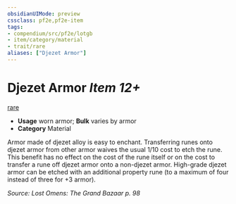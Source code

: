 ```yaml
---
obsidianUIMode: preview
cssclass: pf2e,pf2e-item
tags:
- compendium/src/pf2e/lotgb
- item/category/material
- trait/rare
aliases: ["Djezet Armor"]
---
```

# Djezet Armor *Item 12+*  
[rare](rules/traits/rare.md)  

- **Usage** worn armor; **Bulk** varies by armor
- **Category** Material

Armor made of djezet alloy is easy to enchant. Transferring runes onto djezet armor from other armor waives the usual 1/10 cost to etch the rune. This benefit has no effect on the cost of the rune itself or on the cost to transfer a rune off djezet armor onto a non-djezet armor. High-grade djezet armor can be etched with an additional property rune (to a maximum of four instead of three for +3 armor).

*Source: Lost Omens: The Grand Bazaar p. 98*